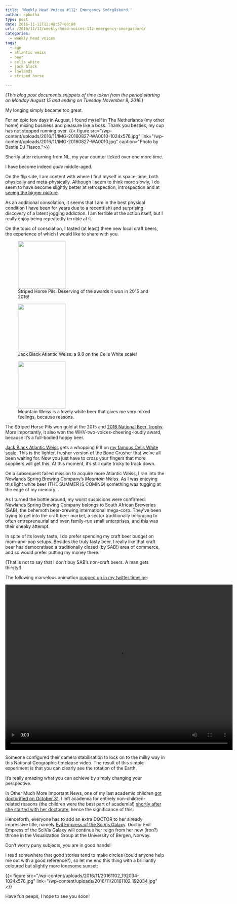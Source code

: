 ```yaml
---
title: 'Weekly Head Voices #112: Emergency Smörgåsbord.'
author: cpbotha
type: post
date: 2016-11-12T12:48:57+00:00
url: /2016/11/12/weekly-head-voices-112-emergency-smorgasbord/
categories:
  - weekly head voices
tags:
  - age
  - atlantic weiss
  - beer
  - celis white
  - jack black
  - lowlands
  - striped horse

---
```

_(This blog post documents snippets of time taken from the period starting on Monday August 15 and ending on Tuesday November 8, 2016.)_

My longing simply became too great.

For an epic few days in August, I found myself in The Netherlands (my other home) mixing business and pleasure like a boss. Thank you besties, my cup has not stopped running over.
{{< figure src="/wp-content/uploads/2016/11/IMG-20160827-WA0010-1024x576.jpg" link="/wp-content/uploads/2016/11/IMG-20160827-WA0010.jpg" caption="Photo by Bestie DJ Fiasco.">}} 

Shortly after returning from NL, my year counter ticked over one more time.

I have become indeed _quite_ middle-aged.

On the flip side, I am content with where I find myself in space-time, both physically and meta-physically. Although I seem to think more slowly, I do seem to have become slightly better at retrospection, introspection and at [seeing the bigger picture][1].

As an additional consolation, it seems that I am in the best physical condition I have been for years due to a recent(ish) and surprising discovery of a latent jogging addiction. I am terrible at the action itself, but I really enjoy being repeatedly terrible at it.

On the topic of consolation, I tasted (at least) three new local craft beers, the experience of which I would like to share with you.

<div class="gallery galleryid-2538 gallery-columns-3 gallery-size-thumbnail" data-carousel-extra='{"blog_id":1,"permalink":"https:\/\/cpbotha.net\/2016\/11\/12\/weekly-head-voices-112-emergency-smorgasbord\/"}' id="gallery-3">
<figure class="gallery-item">
<div class="gallery-icon portrait">
<a class="rl-gallery-link" data-rel="lightbox-gallery-3" data-rl_caption="" data-rl_title="" href="https://cpbotha.net/wp-content/uploads/2016/11/20161013_190651.jpg" title=""><img alt="" aria-describedby="gallery-3-2541" class="attachment-thumbnail size-thumbnail" data-attachment-id="2541" data-comments-opened="1" data-image-description="" data-image-meta='{"aperture":"2.4","credit":"","camera":"LG-D855","caption":"","created_timestamp":"1476385610","copyright":"","focal_length":"3.97","iso":"350","shutter_speed":"0.071428571428571","title":"","orientation":"1"}' data-image-title="20161013_190651" data-large-file="https://cpbotha.net/wp-content/uploads/2016/11/20161013_190651-576x1024.jpg" data-medium-file="https://cpbotha.net/wp-content/uploads/2016/11/20161013_190651-169x300.jpg" data-orig-file="https://cpbotha.net/wp-content/uploads/2016/11/20161013_190651.jpg" data-orig-size="1280,2276" data-permalink="https://cpbotha.net/2016/11/12/weekly-head-voices-112-emergency-smorgasbord/20161013_190651/" height="150" src="https://cpbotha.net/wp-content/uploads/2016/11/20161013_190651-150x150.jpg" width="150"/></a>
</div><figcaption class="wp-caption-text gallery-caption" id="gallery-3-2541"> Striped Horse Pils. Deserving of the awards it won in 2015 and 2016! </figcaption></figure><figure class="gallery-item">
<div class="gallery-icon portrait">
<a class="rl-gallery-link" data-rel="lightbox-gallery-3" data-rl_caption="" data-rl_title="" href="https://cpbotha.net/wp-content/uploads/2016/11/20161029_121835.jpg" title=""><img alt="" aria-describedby="gallery-3-2543" class="attachment-thumbnail size-thumbnail" data-attachment-id="2543" data-comments-opened="1" data-image-description="" data-image-meta='{"aperture":"0","credit":"","camera":"","caption":"","created_timestamp":"0","copyright":"","focal_length":"0","iso":"0","shutter_speed":"0","title":"","orientation":"0"}' data-image-title="20161029_121835" data-large-file="https://cpbotha.net/wp-content/uploads/2016/11/20161029_121835-452x1024.jpg" data-medium-file="https://cpbotha.net/wp-content/uploads/2016/11/20161029_121835-132x300.jpg" data-orig-file="https://cpbotha.net/wp-content/uploads/2016/11/20161029_121835.jpg" data-orig-size="934,2115" data-permalink="https://cpbotha.net/2016/11/12/weekly-head-voices-112-emergency-smorgasbord/20161029_121835/" height="150" src="https://cpbotha.net/wp-content/uploads/2016/11/20161029_121835-150x150.jpg" width="150"/></a>
</div><figcaption class="wp-caption-text gallery-caption" id="gallery-3-2543"> Jack Black Atlantic Weiss: a 9.8 on the Celis White scale! </figcaption></figure><figure class="gallery-item">
<div class="gallery-icon landscape">
<a class="rl-gallery-link" data-rel="lightbox-gallery-3" data-rl_caption="" data-rl_title="" href="https://cpbotha.net/wp-content/uploads/2016/11/mountain_weiss_mixed_feelings.jpg" title=""><img alt="" aria-describedby="gallery-3-2545" class="attachment-thumbnail size-thumbnail" data-attachment-id="2545" data-comments-opened="1" data-image-description="" data-image-meta='{"aperture":"0","credit":"","camera":"","caption":"","created_timestamp":"0","copyright":"","focal_length":"0","iso":"0","shutter_speed":"0","title":"","orientation":"0"}' data-image-title="mountain_weiss_mixed_feelings" data-large-file="https://cpbotha.net/wp-content/uploads/2016/11/mountain_weiss_mixed_feelings-1024x921.jpg" data-medium-file="https://cpbotha.net/wp-content/uploads/2016/11/mountain_weiss_mixed_feelings-300x270.jpg" data-orig-file="https://cpbotha.net/wp-content/uploads/2016/11/mountain_weiss_mixed_feelings.jpg" data-orig-size="2601,2340" data-permalink="https://cpbotha.net/2016/11/12/weekly-head-voices-112-emergency-smorgasbord/mountain_weiss_mixed_feelings/" height="150" src="https://cpbotha.net/wp-content/uploads/2016/11/mountain_weiss_mixed_feelings-150x150.jpg" width="150"/></a>
</div><figcaption class="wp-caption-text gallery-caption" id="gallery-3-2545"> Mountain Weiss is a lovely white beer that gives me very mixed feelings, because reasons. </figcaption></figure>
</div>

The Striped Horse Pils won gold at the 2015 and [2016 National Beer Trophy][2]. More importantly, it also won the WHV-two-voices-cheering-loudly award, because it’s a full-bodied hoppy beer.

[Jack Black Atlantic Weiss][3] gets a whopping 9.8 on [my famous Celis White scale][4]. This is the lighter, fresher version of the Bone Crusher that we’ve all been waiting for. Now you just have to cross your fingers that more suppliers will get this. At this moment, it’s still quite tricky to track down.

On a subsequent failed mission to acquire more Atlantic Weiss, I ran into the Newlands Spring Brewing Company’s _Mountain Weiss_. As I was enjoying this light white beer (THE SUMMER IS COMING) something was tugging at the edge of my memory…

As I turned the bottle around, my worst suspicions were confirmed: Newlands Spring Brewing Company belongs to South African Breweries (SAB), the behemoth beer-brewing international mega-corp. They’ve been trying to get into the craft beer market, a sector traditionally belonging to often entrepreneurial and even family-run small enterprises, and this was their sneaky attempt.

In spite of its lovely taste, I do prefer spending my craft beer budget on mom-and-pop setups. Besides the truly tasty beer, I really like that craft beer has democratised a traditionally closed (by SAB!) area of commerce, and so would prefer putting my money there.

(That is not to say that I don’t buy SAB’s non-craft beers. A man gets thirsty!)

The following marvelous animation [popped up in my twitter timeline][5]:

<div class="wp-video" style="width: 718px;">
<!--[if lt IE 9]><![endif]--><video class="wp-video-shortcode" controls="controls" height="522" id="video-2538-1" preload="metadata" width="718"><source src="https://cpbotha.net/wp-content/uploads/2016/11/stable_milkyway_earth_rotation.mp4?_=1" type="video/mp4"/>
<a href="https://cpbotha.net/wp-content/uploads/2016/11/stable_milkyway_earth_rotation.mp4">https://cpbotha.net/wp-content/uploads/2016/11/stable_milkyway_earth_rotation.mp4</a></video>
</div>

Someone configured their camera stabilisation to lock on to the milky way in this National Geographic timelapse video. The result of this simple experiment is that you can clearly see the rotation of the Earth.

It’s really amazing what you can achieve by simply changing your perspective.

In Other Much More Important News, one of my last academic children [got doctorified on October 31][6]. I left academia for entirely non-children-related reasons (the children were the best part of academia!) [shortly after she started with her doctorate][7], hence the significance of this.

Henceforth, everyone has to add an extra DOCTOR to her already impressive title, namely [Evil Empress of the SciVis Galaxy][8]. Doctor Evil Empress of the SciVis Galaxy will continue her reign from her new (iron?) throne in the Visualization Group at the University of Bergen, Norway.

Don’t worry puny subjects, you are in good hands!

I read somewhere that good stories tend to make circles (could anyone help me out with a good reference?), so let me end this thing with a brilliantly coloured but slightly more lonesome sunset:

{{< figure src="/wp-content/uploads/2016/11/20161102_192034-1024x576.jpg" link="/wp-content/uploads/2016/11/20161102_192034.jpg" >}}

Have fun peeps, I hope to see you soon!

 [1]: /2016/05/22/weekly-head-voices-107-balance/
 [2]: http://brewmistress.co.za/winners-of-the-2016-south-african-national-beer-trophy/
 [3]: http://www.jackblackbeer.com/#atlantic-weiss
 [4]: /2016/08/15/weekly-head-voices-111-a-swift-hack/
 [5]: https://twitter.com/WorldAndScience/status/795747812424216576
 [6]: http://noeskasmit.com/defended-phd-thesis-virtual-surgical-pelvis-anatomy-visualization-education-surgical-planning/
 [7]: http://noeskasmit.com/my-phd-supervisor-left-me/
 [8]: https://twitter.com/eagereyes/status/793107701400162305
